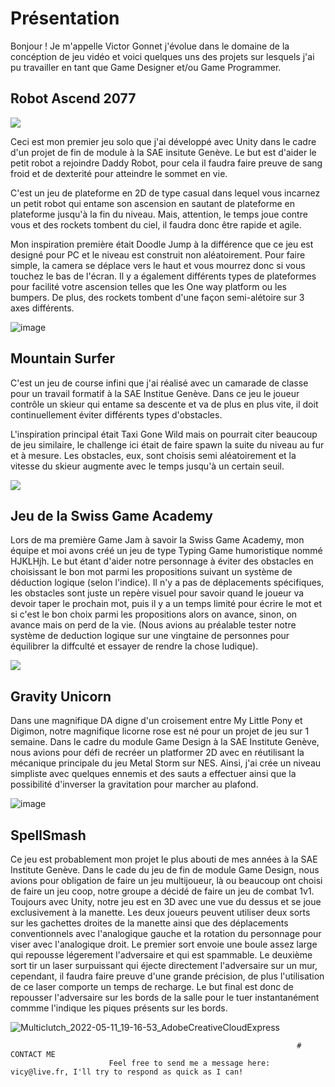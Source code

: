 # Présentation

Bonjour ! Je m'appelle Victor Gonnet j'évolue dans le domaine de la concéption de jeu vidéo et voici quelques uns des projets sur lesquels j'ai pu travailler en tant que Game Designer et/ou Game Programmer.


## Robot Ascend 2077

![](https://Styshooteur.github.io/Images/robot%20ascend.PNG)

Ceci est mon premier jeu solo que j'ai développé avec Unity dans le cadre d'un projet de fin de module à la SAE insitute Genève. Le but est d'aider le petit robot a rejoindre Daddy Robot, pour cela il faudra faire preuve de sang froid et de dexterité pour atteindre le sommet en vie.

C'est un jeu de plateforme en 2D de type casual dans lequel vous incarnez un petit robot qui entame son ascension en sautant de plateforme en plateforme jusqu'à la fin du niveau. Mais, attention, le temps joue contre vous et des rockets tombent du ciel, il faudra donc être rapide et agile.

Mon inspiration première était Doodle Jump à la différence que ce jeu est designé pour PC et le niveau est construit non aléatoirement.
Pour faire simple, la camera se déplace vers le haut et vous mourrez donc si vous touchez le bas de l'écran. Il y a également différents types de plateformes pour facilité votre ascension telles que les One way platform ou les bumpers. De plus, des rockets tombent d'une façon semi-alétoire sur 3 axes différents.

![image](https://user-images.githubusercontent.com/81884303/167666795-d12acc6f-5bb3-4b2f-9905-1285f78c6a2d.png)


## Mountain Surfer 

C'est un jeu de course infini que j'ai réalisé avec un camarade de classe pour un travail formatif à la SAE Institue Genève. Dans ce jeu le joueur contrôle un skieur qui entame sa descente et va de plus en plus vite, il doit continuellement éviter différents types d'obstacles.

L'inspiration principal était Taxi Gone Wild mais on pourrait citer beaucoup de jeu similaire, le challenge ici était de faire spawn la suite du niveau au fur et à mesure. Les obstacles, eux, sont choisis semi aléatoirement et la vitesse du skieur augmente avec le temps jusqu'à un certain seuil.

![](https://Styshooteur.github.io/Images/Mountain%20Surfer.png)


## Jeu de la Swiss Game Academy

Lors de ma première Game Jam à savoir la Swiss Game Academy, mon équipe et moi avons créé un jeu de type Typing Game humoristique nommé HJKLHjh.
Le but étant d'aider notre personnage à éviter des obstacles en choisissant le bon mot parmi les propositions suivant un système de déduction logique (selon l'indice).
Il n'y a pas de déplacements spécifiques, les obstacles sont juste un repère visuel pour savoir quand le joueur va devoir taper le prochain mot, puis il y a un temps limité pour écrire le mot et si c'est le bon choix parmi les propositions alors on avance, sinon, on avance mais on perd de la vie.
(Nous avions au préalable tester notre système de deduction logique sur une vingtaine de personnes pour équilibrer la diffculté et essayer de rendre la chose ludique).

![](https://Styshooteur.github.io/Images/Swiss%20game%20academy.png)


## Gravity Unicorn

Dans une magnifique DA digne d'un croisement entre My Little Pony et Digimon, notre magnifique licorne rose est né pour un projet de jeu sur 1 semaine. Dans le cadre du module Game Design à la SAE Institute Genève, nous avions pour défi de recréer un platformer 2D avec en réutilisant la mécanique principale du jeu Metal Storm sur NES. Ainsi, j'ai crée un niveau simpliste avec quelques ennemis et des sauts a effectuer ainsi que la possibilité d'inverser la gravitation pour marcher au plafond.

![image](https://user-images.githubusercontent.com/81884303/167903328-57fd15ec-7b37-4924-a1b3-3ab7732188e2.png)


## SpellSmash

Ce jeu est probablement mon projet le plus abouti de mes années à la SAE Institute Genève. Dans le cade du jeu de fin de module Game Design, nous avions pour obligation de faire un jeu multijoueur, là ou beaucoup ont choisi de faire un jeu coop, notre groupe a décidé de faire un jeu de combat 1v1. Toujours avec Unity, notre jeu est en 3D avec une vue du dessus et se joue exclusivement à la manette. Les deux joueurs peuvent utiliser deux sorts sur les gachettes droites de la manette ainsi que des déplacements conventionnels avec l'analogique gauche et la rotation du personnage pour viser avec l'analogique droit. Le premier sort envoie une boule assez large qui repousse légerement l'adversaire et qui est spammable. Le deuxième sort tir un laser surpuissant qui éjecte directement l'adversaire sur un mur, cependant, il faudra faire preuve d'une grande précision, de plus l'utilisation de ce laser comporte un temps de recharge. Le but final est donc de repousser l'adversaire sur les bords de la salle pour le tuer instantanément commme l'indique les piques présents sur les bords.


![Multiclutch_2022-05-11_19-16-53_AdobeCreativeCloudExpress](https://user-images.githubusercontent.com/81884303/167911584-67428494-99ae-4fff-8819-292da8eb9900.gif)







                                                                    # CONTACT ME
                          Feel free to send me a message here: vicy@live.fr, I'll try to respond as quick as I can!



